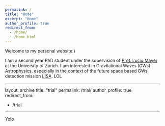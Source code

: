 ```yaml
---
permalink: /
title: "Home"
excerpt: "Home"
author_profile: true
redirect_from: 
  - /home/
  - /home.html
---
```



Welcome to my personal website:)

I am a second year PhD student under the supervision of <a href = "https://www.ics.uzh.ch/en/research/research-groups/Lucio-Mayer.html">Prof. Lucio Mayer </a> at the University of Zurich. I am interested in Gravitational Waves (GWs) Astrophysics, especially in the context of the future space based GWs detection mission <a href= "https://www.elisascience.org/">LISA</a>. LOL

---
layout: archive
title: "trial"
permalink: /trial/
author_profile: true
redirect_from:
  - /trial
---

Yolo
